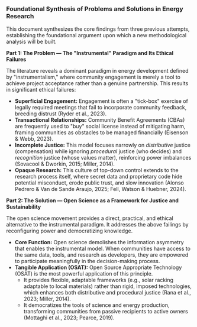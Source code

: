 ### Foundational Synthesis of Problems and Solutions in Energy Research

This document synthesizes the core findings from three previous attempts, establishing the foundational argument upon which a new methodological analysis will be built.

**Part 1: The Problem — The "Instrumental" Paradigm and Its Ethical Failures**

The literature reveals a dominant paradigm in energy development defined by "instrumentalism," where community engagement is merely a tool to achieve project acceptance rather than a genuine partnership. This results in significant ethical failures:

*   **Superficial Engagement:** Engagement is often a "tick-box" exercise of legally required meetings that fail to incorporate community feedback, breeding distrust (Ryder et al., 2023).
*   **Transactional Relationships:** Community Benefit Agreements (CBAs) are frequently used to "buy" social license instead of mitigating harm, framing communities as obstacles to be managed financially (Eisenson & Webb, 2023).
*   **Incomplete Justice:** This model focuses narrowly on *distributive* justice (compensation) while ignoring *procedural* justice (who decides) and *recognition* justice (whose values matter), reinforcing power imbalances (Sovacool & Dworkin, 2015; Miller, 2014).
*   **Opaque Research:** This culture of top-down control extends to the research process itself, where secret data and proprietary code hide potential misconduct, erode public trust, and slow innovation (Alonso Pedrero & Van de Sande Araujo, 2025; Fell, Watson & Huebner, 2024).

**Part 2: The Solution — Open Science as a Framework for Justice and Sustainability**

The open science movement provides a direct, practical, and ethical alternative to the instrumental paradigm. It addresses the above failings by reconfiguring power and democratizing knowledge.

*   **Core Function:** Open science demolishes the information asymmetry that enables the instrumental model. When communities have access to the same data, tools, and research as developers, they are empowered to participate meaningfully in the decision-making process.
*   **Tangible Application (OSAT):** Open Source Appropriate Technology (OSAT) is the most powerful application of this principle.
    *   It provides flexible, adaptable frameworks (e.g., solar racking adaptable to local materials) rather than rigid, imposed technologies, which enhances both distributive and procedural justice (Rana et al., 2023; Miller, 2014).
    *   It democratizes the tools of science and energy production, transforming communities from passive recipients to active owners (Mottaghi et al., 2023; Pearce, 2019). 